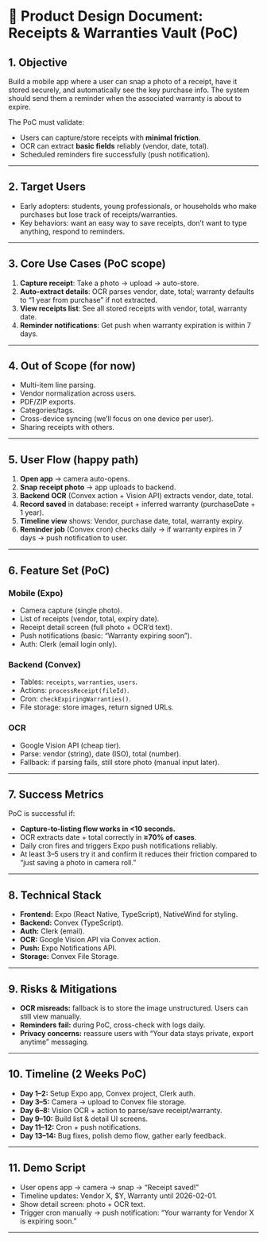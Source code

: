 # 📄 Product Design Document: Receipts & Warranties Vault (PoC)

## 1. Objective
Build a mobile app where a user can snap a photo of a receipt, have it stored securely, and automatically see the key purchase info. The system should send them a reminder when the associated warranty is about to expire.  

The PoC must validate:
- Users can capture/store receipts with **minimal friction**.  
- OCR can extract **basic fields** reliably (vendor, date, total).  
- Scheduled reminders fire successfully (push notification).  

---

## 2. Target Users
- Early adopters: students, young professionals, or households who make purchases but lose track of receipts/warranties.  
- Key behaviors: want an easy way to save receipts, don’t want to type anything, respond to reminders.  

---

## 3. Core Use Cases (PoC scope)
1. **Capture receipt**: Take a photo → upload → auto-store.  
2. **Auto-extract details**: OCR parses vendor, date, total; warranty defaults to “1 year from purchase” if not extracted.  
3. **View receipts list**: See all stored receipts with vendor, total, warranty date.  
4. **Reminder notifications**: Get push when warranty expiration is within 7 days.  

---

## 4. Out of Scope (for now)
- Multi-item line parsing.  
- Vendor normalization across users.  
- PDF/ZIP exports.  
- Categories/tags.  
- Cross-device syncing (we’ll focus on one device per user).  
- Sharing receipts with others.  

---

## 5. User Flow (happy path)
1. **Open app** → camera auto-opens.  
2. **Snap receipt photo** → app uploads to backend.  
3. **Backend OCR** (Convex action + Vision API) extracts vendor, date, total.  
4. **Record saved** in database: receipt + inferred warranty (purchaseDate + 1 year).  
5. **Timeline view** shows: Vendor, purchase date, total, warranty expiry.  
6. **Reminder job** (Convex cron) checks daily → if warranty expires in 7 days → push notification to user.  

---

## 6. Feature Set (PoC)

### Mobile (Expo)
- Camera capture (single photo).  
- List of receipts (vendor, total, expiry date).  
- Receipt detail screen (full photo + OCR’d text).  
- Push notifications (basic: “Warranty expiring soon”).  
- Auth: Clerk (email login only).  

### Backend (Convex)
- Tables: `receipts`, `warranties`, `users`.  
- Actions: `processReceipt(fileId)`.  
- Cron: `checkExpiringWarranties()`.  
- File storage: store images, return signed URLs.  

### OCR
- Google Vision API (cheap tier).  
- Parse: vendor (string), date (ISO), total (number).  
- Fallback: if parsing fails, still store photo (manual input later).

---

## 7. Success Metrics
PoC is successful if:  
- **Capture-to-listing flow works in <10 seconds.**  
- OCR extracts date + total correctly in **≥70% of cases**.  
- Daily cron fires and triggers Expo push notifications reliably.  
- At least 3–5 users try it and confirm it reduces their friction compared to “just saving a photo in camera roll.”  

---

## 8. Technical Stack
- **Frontend:** Expo (React Native, TypeScript), NativeWind for styling.  
- **Backend:** Convex (TypeScript).  
- **Auth:** Clerk (email).  
- **OCR:** Google Vision API via Convex action.  
- **Push:** Expo Notifications API.  
- **Storage:** Convex File Storage.  

---

## 9. Risks & Mitigations
- **OCR misreads:** fallback is to store the image unstructured. Users can still view manually.  
- **Reminders fail:** during PoC, cross-check with logs daily.  
- **Privacy concerns:** reassure users with “Your data stays private, export anytime” messaging.  

---

## 10. Timeline (2 Weeks PoC)
- **Day 1–2:** Setup Expo app, Convex project, Clerk auth.  
- **Day 3–5:** Camera → upload to Convex file storage.  
- **Day 6–8:** Vision OCR + action to parse/save receipt/warranty.  
- **Day 9–10:** Build list & detail UI screens.  
- **Day 11–12:** Cron + push notifications.  
- **Day 13–14:** Bug fixes, polish demo flow, gather early feedback.  

---

## 11. Demo Script
- User opens app → camera → snap → “Receipt saved!”  
- Timeline updates: Vendor X, $Y, Warranty until 2026-02-01.  
- Show detail screen: photo + OCR text.  
- Trigger cron manually → push notification: “Your warranty for Vendor X is expiring soon.”  

---
